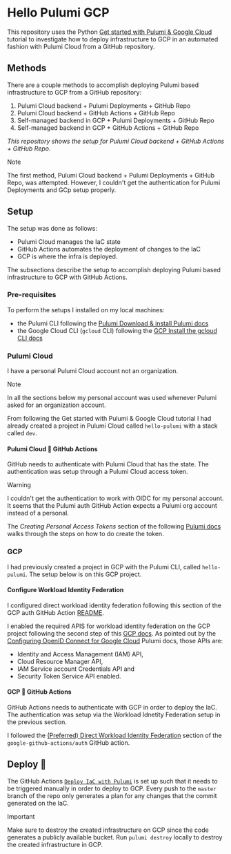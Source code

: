 # Hello Pulumi GCP

This repository uses the Python [Get started with Pulumi & Google Cloud](https://www.pulumi.com/docs/iac/get-started/gcp/) tutorial to investigate how to deploy infrastructure to GCP in an automated fashion with Pulumi Cloud from a GitHub repository.

## Methods

There are a couple methods to accomplish deploying Pulumi based infrastructure to GCP from a GitHub repository:

1. Pulumi Cloud backend + Pulumi Deployments + GitHub Repo
2. Pulumi Cloud backend + GitHub Actions + GitHub Repo
3. Self-managed backend in GCP + Pulumi Deployments + GitHub Repo
4. Self-managed backend in GCP + GitHub Actions + GitHub Repo

*This repository shows the setup for Pulumi Cloud backend + GitHub Actions + GitHub Repo*.

> [!NOTE]
> The first method, Pulumi Cloud backend + Pulumi Deployments + GitHub Repo, was attempted. However, I couldn't get the authentication for Pulumi Deployments and GCp setup properly.

## Setup

The setup was done as follows:

- Pulumi Cloud manages the IaC state
- GitHub Actions automates the deployment of changes to the IaC
- GCP is where the infra is deployed.

The subsections describe the setup to accomplish deploying Pulumi based infrastructure to GCP with GitHub Actions.

### Pre-requisites

To perform the setups I installed on my local machines:

- the Pulumi CLI following the [Pulumi Download & install Pulumi docs](https://www.pulumi.com/docs/iac/download-install/)
- the Google Cloud CLI (`gcloud` CLI) following the [GCP Install the gcloud CLI docs](https://cloud.google.com/sdk/docs/install)

### Pulumi Cloud

I have a personal Pulumi Cloud account not an organization.

> [!NOTE]
> In all the sections below my personal account was used whenever Pulumi asked for an organization account.

From following the Get started with Pulumi & Google Cloud tutorial I had already created a project in Pulumi Cloud called `hello-pulumi` with a stack called `dev`.

#### Pulumi Cloud 🤝 GitHub Actions

GitHub needs to authenticate with Pulumi Cloud that has the state. The authentication was setup through a Pulumi Cloud access token.

> [!WARNING]
> I couldn't get the authentication to work with OIDC for my personal account. It seems that the Pulumi auth GitHub Action expects a Pulumi org account instead of a personal.

The *Creating Personal Access Tokens* section of the following [Pulumi docs](https://www.pulumi.com/docs/pulumi-cloud/access-management/access-tokens/) walks through the steps on how to do create the token.

### GCP

I had previously created a project in GCP with the Pulumi CLI, called `hello-pulumi`. The setup below is on this GCP project.

#### Configure Workload Identity Federation

I configured direct workload identity federation following this section of the GCP auth GitHub Action [README](https://github.com/google-github-actions/auth?tab=readme-ov-file#preferred-direct-workload-identity-federation).

I enabled the required APIS for workload identity federation on the GCP project following the second step of this [GCP docs](https://cloud.google.com/iam/docs/workload-identity-federation-with-other-providers#configure). As pointed out by the [Configuring OpenID Connect for Google Cloud](https://www.pulumi.com/docs/pulumi-cloud/access-management/oidc/provider/gcp/) Pulumi docs, those APIs are:
- Identity and Access Management (IAM) API, 
- Cloud Resource Manager API, 
- IAM Service account Credentials API and 
- Security Token Service API enabled.

#### GCP 🤝 GitHub Actions

GitHub Actions needs to authenticate with GCP in order to deploy the IaC. The authentication was setup via the Workload Idnetity Federation setup in the previous section.

I followed the [(Preferred) Direct Workload Identity Federation](https://github.com/google-github-actions/auth?tab=readme-ov-file#direct-wif) section of the `google-github-actions/auth` GitHub action.

## Deploy 🚀

The GitHub Actions [`Deploy IaC with Pulumi`](./.github/workflows/pulumi.yaml) is set up such that it needs to be triggered manually in order to deploy to GCP. Every push to the `master` branch of the repo only generates a plan for any changes that the commit generated on the IaC.

> [!IMPORTANT]
> Make sure to destroy the created infrastructure on GCP since the code generates a publicly available bucket. Run `pulumi destroy` locally to destroy the created infrastructure in GCP.
